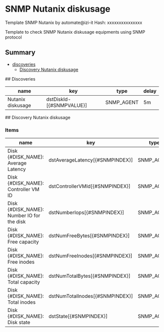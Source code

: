 # SNMP Nutanix diskusage
Template SNMP Nutanix by automate@izi-it
Hash: xxxxxxxxxxxxxxx

Template to check SNMP Nutanix diskusage equipments using SNMP protocol
## Summary
* [discoveries](#discoveries)
  * [Discovery Nutanix diskusage ](#discovery_nutanix_diskusage
)
<a name="discoveries" />
## Discoveries

| name | key | type | delay |
| ------------- |------------- |------------- |------------- |
| Nutanix diskusage | dstDiskId-[{#SNMPVALUE}] | SNMP_AGENT | 5m |

<a name="discovery_nutanix_diskusage" />
## Discovery Nutanix diskusage

### Items

| name | key | type |
| ------------- |------------- |------------- |
| Disk {#DISK_NAME}: Average Latency | dstAverageLatency[{#SNMPINDEX}] | SNMP_AGENT |
| Disk {#DISK_NAME}: Controller VM ID | dstControllerVMId[{#SNMPINDEX}] | SNMP_AGENT |
| Disk {#DISK_NAME}:  Number IO for the disk | dstNumberIops[{#SNMPINDEX}] | SNMP_AGENT |
| Disk {#DISK_NAME}: Free capacity | dstNumFreeBytes[{#SNMPINDEX}] | SNMP_AGENT |
| Disk {#DISK_NAME}: Free inodes | dstNumFreeInodes[{#SNMPINDEX}] | SNMP_AGENT |
| Disk {#DISK_NAME}: Total capacity | dstNumTotalBytes[{#SNMPINDEX}] | SNMP_AGENT |
| Disk {#DISK_NAME}: Total inodes | dstNumTotalInodes[{#SNMPINDEX}] | SNMP_AGENT |
| Disk {#DISK_NAME}: Disk state | dstState[{#SNMPINDEX}] | SNMP_AGENT |
